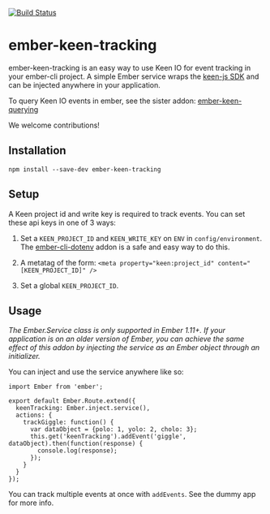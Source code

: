[![Build Status](https://travis-ci.org/plyfe/ember-keen-tracking.svg?branch=master)](https://travis-ci.org/plyfe/ember-keen-tracking)

# ember-keen-tracking

ember-keen-tracking is an easy way to use Keen IO for event tracking in your ember-cli project. A simple Ember service wraps the [keen-js SDK](https://github.com/keen/keen-js) and can be injected anywhere in your application.

To query Keen IO events in ember, see the sister addon: [ember-keen-querying](https://github.com/plyfe/ember-keen-querying)

We welcome contributions!

## Installation

`npm install --save-dev ember-keen-tracking`

## Setup

A Keen project id and write key is required to track events. You can set these api keys in one of 3 ways:

1. Set a `KEEN_PROJECT_ID` and `KEEN_WRITE_KEY` on `ENV` in `config/environment`. The [ember-cli-dotenv](https://github.com/fivetanley/ember-cli-dotenv) addon is a safe and easy way to do this.

2. A metatag of the form: `<meta property="keen:project_id" content="[KEEN_PROJECT_ID]" />`

3. Set a global `KEEN_PROJECT_ID`.

## Usage

*The Ember.Service class is only supported in Ember 1.11+. If your application is on an older version of Ember, you can achieve the same effect of this addon by injecting the service as an Ember object through an initializer.*

You can inject and use the service anywhere like so:

```
import Ember from 'ember';

export default Ember.Route.extend({
  keenTracking: Ember.inject.service(),
  actions: {
    trackGiggle: function() {
      var dataObject = {polo: 1, yolo: 2, cholo: 3};
      this.get('keenTracking').addEvent('giggle', dataObject).then(function(response) {
        console.log(response);
      });
    }
  }
});
```

You can track multiple events at once with `addEvents`. See the dummy app for more info.
